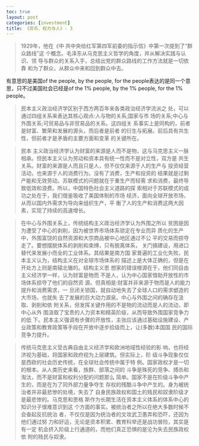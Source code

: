 ```yaml
---
toc: true
layout: post
categories: [investment]
title: 《货币、权力与人》- 3
---
```

> 1929年，他在《中 共中央给红军第四军前委的指示信》中第一次提到了“群众路线”这 个概念。毛泽东从马克思主义哲学的角度，并从解决实践与认识、领 导与群众的关系入手，总结出党的群众路线的工作方法就是一切依靠 和为了群众，从群众中来和回到群众中去。

有意思的是美国of the people, by the people, for the people表达的是同一个意思，只不过美国社会已经是of the 1% people, by the 1% people, for the 1% people。

> 民本主义政治经济学区别于西方两百年来各类政治经济学流派之 处，可以通过四组关系来表达其核心观点:人与物的关系;国家与市 场的关系;中心与外围关系;可贸易品与非贸易品的关系。这四组关 系事实上是同构的，前者是财富、繁荣和发展的源头，而后者是前者 的衍生与拓展。前后具有共生性，但前者才是矛盾的主要方面和变革 的关键所在。

> 民本 主义政治经济学认为财富的来源是人而不是物，这与马克思主义一脉 相承。但民本主义认为劳动和资本具有统一性而不是对立性，双方是 共生关系。财富的来源是人而且只是人，但不仅仅来源于人的生产与 投资经营活动，也来源于人的消费行为。没有了消费，生产和投资的 结果就是过剩产能和无效劳动。苏联模式的问题就在于重生产而轻需 求和消费，最终导致低效和浪费。所以，中国特色社会主义道路的探 索相对于苏联模式的成功之处在于，我们借鉴吸收了美国体制的市场 经济，面向全球开放市场，从而以国内外需求为导向来组织生产，平 衡了人的生产和消费这两大因素，实现了持续的高速增长。

> 在中心与外围关系上，传统结构主义政治经济学认为外围之所以 贫困是因为遭受了中心的剥削，因为被世界市场体系锁定在专业而异 质化的生产中，外围富饶的自然资源和大宗商品被中心地区通过不公 平的交易而掠夺走了。要想摆脱体系的剥削和束缚，只有脱离体系， 关门搞建设，用进口替代来发展小而全的工业体系。其结果是南方国 家普遍的工业化失败。民本主义认为，结构主义在对全球市场体系的 描述上是大体正确的，但是在开处方上则是南辕北辙的。结构主义思 想家的错误根源在于，他们同自由主义经济学一样，认为财富是物而 不是人，认为中心国家借助开放性的市场体系掠夺了他们的自然资 源。但真相是:财富并非来源于物而是人的能力提升和消费需求，一 旦闭关锁国，就自动地失去了全球人口的需求塑造的大市场，也就失 去了发展的巨大动力源泉。中心与外围之间的确存在汲取、剥削和依 附关系，但发挥关键作用的不是物的流动而是人的流动，即中心从外 围汲取了宝贵的人力资本和精英阶级，从而导致外围国家竞争力的低 下。民本主义强调有步骤的开放性，主张应该通过基础设施建设、产 业政策和教育政策等手段在开放中逐步拾级而上，让(多数)本国国 民的国际竞争力提升。

> 传统马克思主义受古典自由主义经济学和欧洲地域性经验的影 响，也将经济视为基础，将国家和政府视为上层建筑。但实际上，阶 级斗争现象仅仅是西欧的社会历史传统，在全球社会传统中属于特 例。国家政权才是一切的根本。从人类历史来看，族群、部落之间的 斗争是殊死的竞争、搏杀和淘汰，而不是财富和权利分配的问题那么 简单。国家不是在阶级斗争中产生的，而是在为了同外部力量争夺生 存权的残酷斗争中产生的。身为被统治者并非最悲惨的处境，失去了 自身民族政权和国土的贱民和奴隶阶级才是最悲惨的。马克思和恩格 斯作为长期生活在资本主义体系的体系中心的知识分子很难意识到这 个方面的事实。被统治者之所以在绝大多数时候不会奋起反抗统治 者，不仅仅是因为统治者的文攻武卫愚弄和恐吓，还因为他们通过努 力和好运，无论是资本积累、教育科举还是战功冒险，其实是有一定 机会挤入阶级上行通道的，而他们真正恐惧的是沦为失去民族政权依 附的贱民与奴隶。
